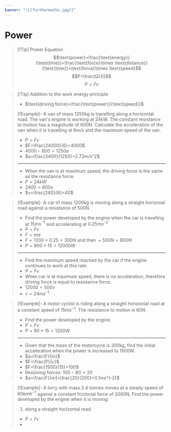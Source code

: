 ```yaml
---
banner: "![[furthermaths.jpg]]"
---
```

# Power 

> [!Tip] Power Equation 
> $$\text{power}=\frac{\text{energy}}{\text{time}}=\frac{\text{force}\times \text{distance}}{\text{time}}=\text{force}\times \text{speed}$$
> $$P=\frac{Q}{t}$$
> $$P=Fv$$

> [!Tip] Addition to the work energy principle 
> - $\text{driving force}=\frac{\text{power}}{\text{speed}}$

> [!Example]- A van of mass 1250kg is travelling along a horizontal road. The van's engine is working at 24kW. The constant resistance to motion has a magnitude of 600N. Calculate the acceleration of the van when it is travelling at 6m/s and the maximum speed of the van.
> - $P=Fv$
> - $F=\frac{24000}{6}=4000$
> - $4000-600=1250a$
> - $a=\frac{3400}{1250}=2.72m/s^2$
> ---
> - When the van is at maximum speed, the driving force is the same as the resistance force.
> - $P=24kW$
> - $2400=600v$
> - $v=\frac{240}{6}=40$

> [!Example]- A car of mass 1200kg is moving along a straight horizonal road against a resistance of 500N. 
> - Find the power developed by the engine when the car is travelling at $15ms^{-1}$ and accelerating at $0.25ms^{-2}$
> - $P=Fv$
> - $F=ma$
> - $F=1200\times0.25=300N\text{ and then }+500N=800N$
> - $P=800\times15=12000W$
> ---
> - Find the maximum speed reached by the car if the engine continues to work at this rate.
> - $P=Fv$
> - When car is at maximum speed, there is no acceleration, therefore driving force is equal to resistance force.
> - $12000=500v$
> - $v=24ms^{-1}$

> [!Example]- A motor cyclist is riding along a straight horizontal road at a constant speed of $15ms^{-1}$. The resistance to motion is $80N$.
> - Find the power developed by the engine.
> - $P=Fv$
> - $P=80\times15=1200W$
> ----
> - Given that the mass of the motorcycle is 200kg, find the initial acceleration when the power is increased to 1500W.
> - $a=\frac{F}{m}$
> - $F=\frac{P}{v}$
> - $F=\frac{1500}{15}=100$
> - Resolving forces: $100-80=20$
> - $a=\frac{F}{m}=\frac{20}{200}=0.1ms^{-2}$

> [!Example]- A lorry with mass 2.4 tonnes moves at a steady speed of $60kmh^{-1}$ against a constant frictional force of 2000N. Find the power developed by the engine when it is moving:
> 1. along a straight horizontal road
> - $P=Fv$
> - 